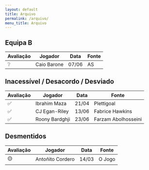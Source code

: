 ```yaml
---
layout: default
title: Arquivo
permalink: /arquivo/
menu_title: Arquivo
---
```



## Equipa B

| Avaliação | Jogador      | Data   | Fonte |
|----------|--------------|--------|-------|
| ❔        | Caio Barone  | 07/06  | AS    |

## Inacessível / Desacordo / Desviado

| Avaliação | Jogador          | Data   | Fonte              |
|----------|------------------|--------|---------------------|
| ✅        | Ibrahim Maza     | 21/04  | Plettigoal          |
| ✅        | CJ Egan-Riley    | 13/06  | Fabrice Hawkins     |
| ✅        | Roony Bardghji   | 23/06  | Farzam Abolhosseini |

## Desmentidos

| Avaliação | Jogador           | Data   | Fonte   |
|----------|-------------------|--------|---------|
| 🟡        | Antoñito Cordero  | 14/03  | O Jogo  |
